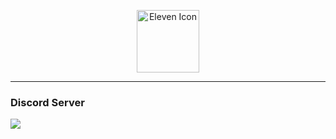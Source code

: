 <p align="center">
  <a href="https://eleven.js.org" target="_blank">
    <img width="100" src="https://raw.githubusercontent.com/elevenvac/elevenvac/master/011nobgLebensraum.png" alt="Eleven Icon">
  </a>
</p>

---

### Discord Server
<a href="https://discord.gg/uhwjhWryND">
  <img src="http://invidget.switchblade.xyz/uhwjhWryND"/>
</a>
